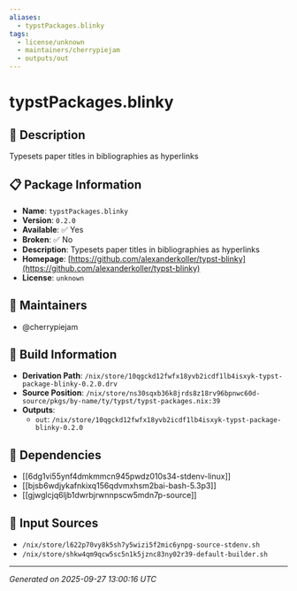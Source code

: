 ```yaml
---
aliases:
  - typstPackages.blinky
tags:
  - license/unknown
  - maintainers/cherrypiejam
  - outputs/out
---
```


# typstPackages.blinky

## 📝 Description

Typesets paper titles in bibliographies as hyperlinks

## 📋 Package Information

- **Name**: `typstPackages.blinky`
- **Version**: `0.2.0`
- **Available**: ✅ Yes
- **Broken**: ✅ No
- **Description**: Typesets paper titles in bibliographies as hyperlinks
- **Homepage**: [https://github.com/alexanderkoller/typst-blinky](https://github.com/alexanderkoller/typst-blinky)
- **License**: `unknown`
## 👥 Maintainers

- @cherrypiejam


## 🔧 Build Information

- **Derivation Path**: `/nix/store/10qgckd12fwfx18yvb2icdf1lb4isxyk-typst-package-blinky-0.2.0.drv`
- **Source Position**: `/nix/store/ns30sqxb36k8jrds8z18rv96bpnwc60d-source/pkgs/by-name/ty/typst/typst-packages.nix:39`
- **Outputs**:
  - `out`:  `/nix/store/10qgckd12fwfx18yvb2icdf1lb4isxyk-typst-package-blinky-0.2.0`

## 🔗 Dependencies

- [[6dg1vi55ynf4dmkmmcn945pwdz010s34-stdenv-linux]]
- [[bjsb6wdjykafnkixq156qdvmxhsm2bai-bash-5.3p3]]
- [[gjwglcjq6ljb1dwrbjrwnnpscw5mdn7p-source]]

## 📁 Input Sources

- `/nix/store/l622p70vy8k5sh7y5wizi5f2mic6ynpg-source-stdenv.sh`
- `/nix/store/shkw4qm9qcw5sc5n1k5jznc83ny02r39-default-builder.sh`

---
*Generated on 2025-09-27 13:00:16 UTC*
